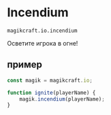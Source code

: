 
# Incendium

`magikcraft.io.incendium`

Осветите игрока в огне!

## пример

```javascript
const magik = magikcraft.io;

function ignite(playerName) {
    magik.incendium(playerName);
}
```